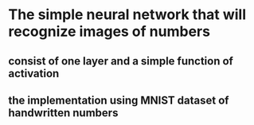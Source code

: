 # The simple neural network that will recognize images of numbers
## consist of one layer and a simple function of activation
## the implementation using MNIST dataset of handwritten numbers
